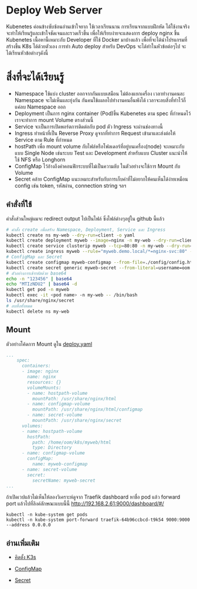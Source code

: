 # Deploy Web Server
Kubenetes ค่อนข้างซับซ้อนอ่านเข้าใจยาก ใช้เวลาเรียนนาน การเรียนจากแบบฝึกหัด ได้ใช้งานจริง จะทำให้เรียนรู้และเข้าใจชัดเจนและรวดเร็วขึ้น เพื่อให้เรียบง่ายจะแสดงการ deploy nginx ขึ้น Kubenetes  เนื้อหานี้เหมาะกับ Developer ที่ใช้ Docker มาบ้างแล้ว เพื่อที่จะได้นำโปรแกรมที่สร้างขึ้น K8s ได้ด้วยตัวเอง การทำ Auto deploy สำหรับ DevOps จะได้ทำในหัวข้อต่อๆไป จะได้เรียนหัวข้อต่างๆดังนี้

# สิ่งที่จะได้เรียนรู้
- Namespace ใช้แบ่ง cluster ออกจากกันแบบเสมือน ไม่ต้องแยกเครื่อง เวลาทำงานคนละ Namespace จะไม่เห็นและยุ่งกัน กันคนใช้เผลอไปทำงานคนอื่นพังได้ เวลาจะลบสิ่งที่ทำไว้ก็แค่ลบ Namespace ออก
- Deployment เป็นการ nginx container (Pod)ขึ้น Kubenetes ตาม spec ที่กำหนดไว้ เราจะทำการ mount Volume ตรงส่วนนี้
- Service จะเป็นการเปิดพอร์ตการติดต่อกับ pod ตัว Ingress จะผ่านช่องทางนี้
- Ingress ทำหน้าที่เป็น Reverse Proxy ดูจากที่ทำการ Request เข้ามาและส่งต่อให้ Service ตาม Rule ที่กำหนด
- hostPath เพื่อ mount volume กับไฟล์หรือโฟลเดอร์ที่อยู่บนเครื่อง(node) จะเหมาะกับแบบ Single Node เช่นระบบ Test และ Development สำหรับแบบ Cluster แนะนำให้ใช้ NFS หรือ Longhorn
- ConfigMap ไว้อ้างถึงค่าคอนฟิกระบบที่ไม่เป็นความลับ ในตัวอย่างจะใช้การ Mount กับ Volume
- Secret คล้าย ConfigMap แนะเหมาะสำหรับกับการเก็บค่าที่ไม่อยากให้คนเห็นได้ง่ายเหมือน config เช่น token, รหัสผ่าน, connection string ฯลฯ


## คำสั่งที่ใช้
คำสั่งส่วนใหญ่ผมจะ redirect output ไปเป็นไฟล์ ซึ่งไฟล์ต่างๆอยู่ใน github นี้แล้ว

``` bash
# คำสั้ง create เพื่อสรัาง Namespace, Deployment, Service และ Ingress
kubectl create ns my-web --dry-run=client -o yaml
kubectl create deployment myweb --image=nginx -n my-web --dry-run=client -o yaml
kubectl create service clusterip myweb --tcp=80:80 -n my-web --dry-run=client -o yaml 
kubectl create ingress myweb --rule="myweb.demo.local/*=nginx-svc:80" -n my-web --dry-run=client -o yaml 
# ConfigMap และ Secret
kubectl create configmap myweb-configmap --from-file=./config/config.html --from-file=config1.html=./config/config.txt -n my-web --dry-run=client -o yaml
kubectl create secret generic myweb-secret --from-literal=username=oom --from-literal=password=123456 -n my-web --dry-run=client -o yaml
# ตัวอย่างการเข้ารหัสด้วย base64
echo -n "123456" | base64
echo "MTIzNDU2" | base64 -d
kubectl get pod -n myweb
kubectl exec -it <pod name> -n my-web -- /bin/bash
ls /usr/share/nginx/secret
# ลบทิ้งทั้งหมด
kubectl delete ns my-web
```

## Mount
ตัวอย่างโค้ดการ Mount ดูใน [deploy.yaml](./deploy.yaml) 
``` yaml
...
    spec:
      containers:
      - image: nginx
        name: nginx
        resources: {}
        volumeMounts:
        - name: hostpath-volume
          mountPath: /usr/share/nginx/html
        - name: configmap-volume
          mountPath: /usr/share/nginx/html/configmap
        - name: secret-volume
          mountPath: /usr/share/nginx/secret
      volumes:
      - name: hostpath-volume
        hostPath:
          path: /home/oom/k8s/myweb/html
          type: Directory
      - name: configmap-volume
        configMap:
          name: myweb-configmap
      - name: secret-volume
        secret:
          secretName: myweb-secret
...
```
ถ้าเปิดเวปแล้วไม่เห็นให้ลองวิเคราะห์ดูจาก Traefik dashboard หาชื่อ pod แล้ว forward port แล้วไปที่ลิงค์ลักษณะแบบนี้นี้ http://192.168.2.61:9000/dashboard/#/

```
kubectl -n kube-system get pods
kubectl -n kube-system port-forward traefik-64b96ccbcd-t9k54 9000:9000 --address 0.0.0.0
```
## อ่านเพิ่มเติม
- [คิดตั้ง K3s](https://www.youtube.com/watch?v=L0C39xgWWKQ&list=PLWMbTFbTi55OtdeRGeerLFQSTw61cEGni&index=3)

- [ConfigMap](https://kubernetes.io/docs/tasks/configure-pod-container/configure-pod-configmap/)

- [Secret](https://kubernetes.io/docs/concepts/configuration/secret/)


